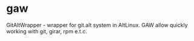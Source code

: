 # gaw
GitAltWrapper - wrapper for git.alt system in AltLinux.
GAW allow quickly working with git, girar, rpm e.t.c.
